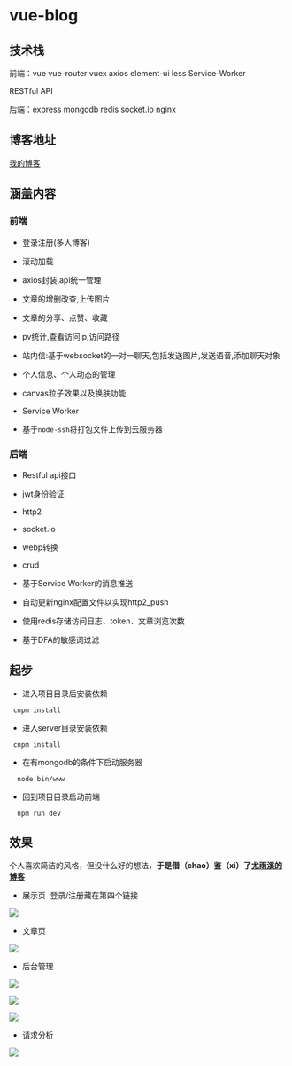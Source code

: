# vue-blog

## 技术栈

前端：vue vue-router vuex axios element-ui less Service-Worker

RESTful API

后端：express mongodb redis socket.io nginx

## 博客地址

[我的博客](https://blog.calabash.top)

## 涵盖内容

### 前端

+ 登录注册(多人博客)

+ 滚动加载

+ axios封装,api统一管理

+ 文章的增删改查,上传图片

+ 文章的分享、点赞、收藏

+ pv统计,查看访问ip,访问路径

+ 站内信:基于websocket的一对一聊天,包括发送图片,发送语音,添加聊天对象

+ 个人信息、个人动态的管理

+ canvas粒子效果以及换肤功能

+ Service Worker

+ 基于``node-ssh``将打包文件上传到云服务器

### 后端

+ Restful api接口

+ jwt身份验证

+ http2

+ socket.io

+ webp转换

+ crud

+ 基于Service Worker的消息推送

+ 自动更新nginx配置文件以实现http2_push

+ 使用redis存储访问日志、token、文章浏览次数

+ 基于DFA的敏感词过滤

## 起步

+ 进入项目目录后安装依赖
````
 cnpm install
````
+ 进入server目录安装依赖
````
 cnpm install
````
+ 在有mongodb的条件下启动服务器
````
  node bin/www
````
+ 回到项目目录启动前端
````
  npm run dev
````

## 效果
个人喜欢简洁的风格，但没什么好的想法，**于是借（chao）鉴（xi）了[尤雨溪的博客](http://blog.evanyou.me/)**

+ 展示页  登录/注册藏在第四个链接

![](https://blog.calabash.top/file-1528549390573.png)

+ 文章页

![](https://blog.calabash.top/file-1528549550030.png)

+ 后台管理

![](https://blog.calabash.top/file-1528549425790.png)

![](https://blog.calabash.top/file-1528549444399.png)

![](https://blog.calabash.top/file-1528549462998.png)

+ 请求分析

![](https://blog.calabash.top/file-1528549492511.png)

